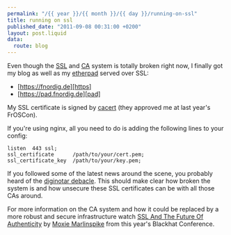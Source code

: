 ```yaml
---
permalink: "/{{ year }}/{{ month }}/{{ day }}/running-on-ssl"
title: running on ssl
published_date: "2011-09-08 00:31:00 +0200"
layout: post.liquid
data:
  route: blog
---
```

Even though the [SSL][] and [CA][] system is totally broken right now, I finally got my blog as well as my [etherpad][] served over SSL:

* [https://fnordig.de][https]
* [https://pad.fnordig.de][pad]

My SSL certificate is signed by [cacert][] (they approved me at last year's FrOSCon).

If you're using nginx, all you need to do is adding the following lines to your config:

```
listen  443 ssl;
ssl_certificate      /path/to/your/cert.pem;
ssl_certificate_key  /path/to/your/key.pem;
```


If you followed some of the latest news around the scene, you probably heard of the [diginotar debacle][diginotar]. This should make clear how broken the system is and how unsecure these SSL certificates can be with all those CAs around.

For more information on the CA system and how it could be replaced by a more robust and secure infrastructure watch [SSL And The Future Of Authenticity][blackhat] by [Moxie Marlinspike][moxie] from this year's Blackhat Conference.

[cacert]: http://www.cacert.org/
[ssl]: http://en.wikipedia.org/wiki/Secure_Sockets_Layer
[blackhat]: http://www.youtube.com/watch?v=Z7Wl2FW2TcA
[diginotar]: https://blog.torproject.org/blog/diginotar-debacle-and-what-you-should-do-about-it
[ca]: http://en.wikipedia.org/wiki/Certificate_authority
[etherpad]: https://github.com/Pita/etherpad-lite
[pad]: https://pad.fnordig.de/
[https]: https://fnordig.de/
[moxie]: http://www.thoughtcrime.org/
